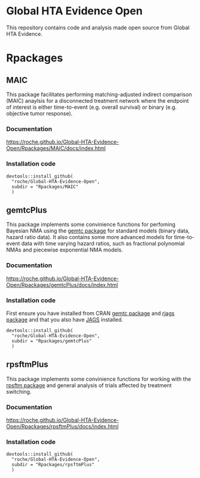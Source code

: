 
# Global HTA Evidence Open

This repository contains code and analysis made open source from Global HTA Evidence.

# Rpackages

## MAIC

This package facilitates performing matching-adjusted indirect comparison (MAIC) anaylsis for a disconnected treatment network where the endpoint of interest is either time-to-event (e.g. overall survival) or binary (e.g. objective tumor response).

### Documentation

https://roche.github.io/Global-HTA-Evidence-Open/Rpackages/MAIC/docs/index.html

### Installation code
```
devtools::install_github(
  "roche/Global-HTA-Evidence-Open", 
  subdir = "Rpackages/MAIC"
  )
```

## gemtcPlus

This package implements some convinience functions for perfoming Bayesian NMA using the [gemtc package](https://github.com/gertvv/gemtc/) for standard models (binary data, hazard ratio data). It also contains some more advanced models for time-to-event data with time varying hazard ratios, such as fractional polynomial NMAs and piecewise exponential NMA models.

### Documentation
https://roche.github.io/Global-HTA-Evidence-Open/Rpackages/gemtcPlus/docs/index.html

### Installation code
First ensure you have installed from CRAN [gemtc package](https://cran.r-project.org/web/packages/gemtc/) and [rjags package](https://cran.r-project.org/web/packages/rjags/) and that you also have [JAGS](http://mcmc-jags.sourceforge.net/) installed.

```
devtools::install_github(
  "roche/Global-HTA-Evidence-Open", 
  subdir = "Rpackages/gemtcPlus"
  )
```

## rpsftmPlus

This package implements some convinience functions for working with the [rpsftm package](https://cran.r-project.org/web/packages/rpsftm/) and general analysis of trials affected by treatment switching.

### Documentation
https://roche.github.io/Global-HTA-Evidence-Open/Rpackages/rpsftmPlus/docs/index.html

### Installation code
```
devtools::install_github(
  "roche/Global-HTA-Evidence-Open", 
  subdir = "Rpackages/rpsftmPlus"
  )
```
